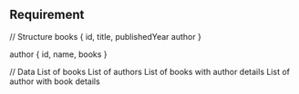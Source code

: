 ## Requirement

// Structure
books {
id,
title,
publishedYear
author
}

author {
id,
name,
books
}

// Data
List of books
List of authors
List of books with author details
List of author with book details
